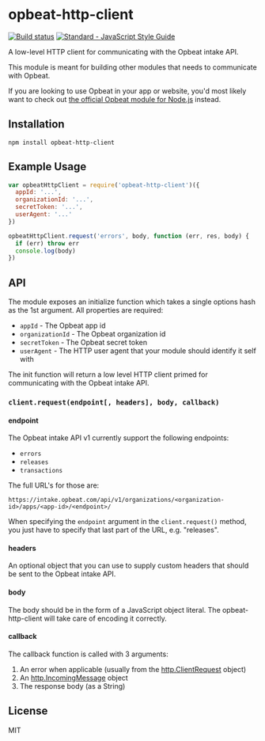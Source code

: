 # opbeat-http-client

[![Build status](https://travis-ci.org/watson/opbeat-http-client.svg?branch=master)](https://travis-ci.org/watson/opbeat-http-client)
[![Standard - JavaScript Style Guide](https://img.shields.io/badge/code%20style-standard-brightgreen.svg?style=flat)](https://github.com/feross/standard)

A low-level HTTP client for communicating with the Opbeat intake API.

This module is meant for building other modules that needs to
communicate with Opbeat.

If you are looking to use Opbeat in your app or website, you'd most
likely want to check out [the official Opbeat module for
Node.js](https://github.com/opbeat/opbeat-node) instead.

## Installation

```
npm install opbeat-http-client
```

## Example Usage

```js
var opbeatHttpClient = require('opbeat-http-client')({
  appId: '...',
  organizationId: '...',
  secretToken: '...',
  userAgent: '...'
})

opbeatHttpClient.request('errors', body, function (err, res, body) {
  if (err) throw err
  console.log(body)
})
```

## API

The module exposes an initialize function which takes a single options
hash as the 1st argument. All properties are required:

- `appId` - The Opbeat app id
- `organizationId` - The Opbeat organization id
- `secretToken` - The Opbeat secret token
- `userAgent` - The HTTP user agent that your module should identify it
  self with

The init function will return a low level HTTP client primed for
communicating with the Opbeat intake API.

### `client.request(endpoint[, headers], body, callback)`

#### endpoint

The Opbeat intake API v1 currently support the following endpoints:

- `errors`
- `releases`
- `transactions`

The full URL's for those are:

```
https://intake.opbeat.com/api/v1/organizations/<organization-id>/apps/<app-id>/<endpoint>/
```

When specifying the `endpoint` argument in the `client.request()`
method, you just have to specify that last part of the URL, e.g.
"releases".

#### headers

An optional object that you can use to supply custom headers that should
be sent to the Opbeat intake API.

#### body

The body should be in the form of a JavaScript object literal. The
opbeat-http-client will take care of encoding it correctly.

#### callback

The callback function is called with 3 arguments:

1. An error when applicable (usually from the
   [http.ClientRequest](https://nodejs.org/api/http.html#http_class_http_clientrequest)
   object)
1. An
   [http.IncomingMessage](https://nodejs.org/api/http.html#http_http_incomingmessage)
   object
1. The response body (as a String)

## License

MIT
